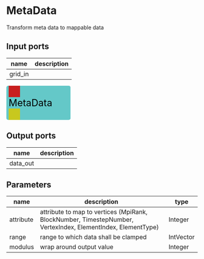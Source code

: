 
# MetaData
Transform meta data to mappable data

## Input ports
|name|description|
|-|-|
|grid_in||


<svg width="169.2" height="90" >
<rect x="0" y="0" width="169.2" height="90" rx="5" ry="5" style="fill:#64c8c8ff;" />
<rect x="6.0" y="0" width="30" height="30" rx="0" ry="0" style="fill:#c81e1eff;" >
<title>grid_in</title></rect>
<title>grid_in</title></rect><rect x="6.0" y="60" width="30" height="30" rx="0" ry="0" style="fill:#c8c81eff;" >
<title>data_out</title></rect>
<text x="6.0" y="54.0" font-size="1.7999999999999998em">MetaData</text></svg>

## Output ports
|name|description|
|-|-|
|data_out||


## Parameters
|name|description|type|
|-|-|-|
|attribute|attribute to map to vertices (MpiRank, BlockNumber, TimestepNumber, VertexIndex, ElementIndex, ElementType)|Integer|
|range|range to which data shall be clamped|IntVector|
|modulus|wrap around output value|Integer|
